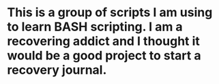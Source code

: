# This is a group of scripts I am using to learn BASH scripting.  I am a recovering addict and I thought it would be a good project to start a recovery journal.

